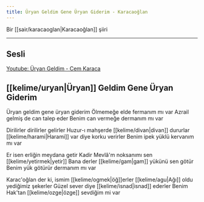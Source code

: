 ```yaml
---
title: Üryan Geldim Gene Üryan Giderim - Karacaoğlan
---
```


Bir [[sair/karacaoglan|Karacaoğlan]] şiiri

---

## Sesli
[Youtube: Üryan Geldim - Cem Karaca](https://www.youtube.com/watch?v=m--XcydQYk8)

## [[kelime/uryan|Üryan]] Geldim Gene Üryan Giderim
Üryan geldim gene üryan giderim
Ölmemeğe elde fermanım mı var
Azrail gelmiş de can talep eder
Benim can vermeğe dermanım mı var

Dirilirler dirilirler gelirler
Huzur-ı mahşerde [[kelime/divan|divan]] dururlar
[[kelime/harami|Harami]] var diye korku verirler
Benim ipek yüklü kervanım mı var

Er isen erliğin meydana getir
Kadir Mevlâ'm noksanımı sen [[kelime/yetirmek|yetir]]
Bana derler [[kelime/gam|gam]] yükünü sen götür
Benim yük götürür dermanım mı var

Karac'oğlan der ki, ismim [[kelime/ogmek|öğ]]erler
[[kelime/agu|Ağı]] oldu yediğimiz şekerler
Güzel sever diye [[kelime/isnad|isnad]] ederler
Benim Hak'tan [[kelime/ozge|özge]] sevdiğim mi var
